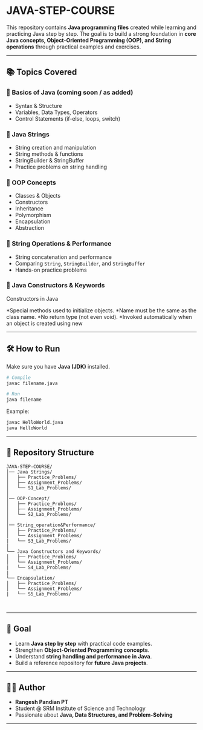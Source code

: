 # JAVA-STEP-COURSE 

This repository contains **Java programming files** created while learning and practicing Java step by step. The goal is to build a strong foundation in **core Java concepts, Object-Oriented Programming (OOP), and String operations** through practical examples and exercises.

---

## 📚 Topics Covered

### 🔹 Basics of Java (coming soon / as added)

* Syntax & Structure
* Variables, Data Types, Operators
* Control Statements (if-else, loops, switch)

### 🔹 Java Strings

* String creation and manipulation
* String methods & functions
* StringBuilder & StringBuffer
* Practice problems on string handling

### 🔹 OOP Concepts

* Classes & Objects
* Constructors
* Inheritance
* Polymorphism
* Encapsulation
* Abstraction

### 🔹 String Operations & Performance

* String concatenation and performance
* Comparing `String`, `StringBuilder`, and `StringBuffer`
* Hands-on practice problems

### 🔹 Java Constructors & Keywords
Constructors in Java

*Special methods used to initialize objects.
*Name must be the same as the class name.
*No return type (not even void).
*Invoked automatically when an object is created using new

---

## 🛠️ How to Run

Make sure you have **Java (JDK)** installed.

```bash
# Compile
javac filename.java  

# Run
java filename
```

Example:

```bash
javac HelloWorld.java  
java HelloWorld
```

---

## 📂 Repository Structure

```
JAVA-STEP-COURSE/
│── Java Strings/
│   ├── Practice_Problems/
│   ├── Assignment_Problems/
│   └── S1_Lab_Problems/
│
│── OOP-Concept/
│   ├── Practice_Problems/
│   ├── Assignment_Problems/
│   └── S2_Lab_Problems/
│
│── String_operation&Performance/
│   ├── Practice_Problems/
│   └── Assignment_Problems/
|   └── S3_Lab_Problems/
│
└── Java Constructors and Keywords/
│   ├── Practice_Problems/
│   └── Assignment_Problems/
|   └── S4_Lab_Problems/
|
└── Encapsulation/
│   ├── Practice_Problems/
│   └── Assignment_Problems/
|   └── S5_Lab_Problems/

    
```

---

## 🎯 Goal

* Learn **Java step by step** with practical code examples.
* Strengthen **Object-Oriented Programming concepts**.
* Understand **string handling and performance in Java**.
* Build a reference repository for **future Java projects**.

---

## 👨‍💻 Author

* **Rangesh Pandian PT**
* Student @ SRM Institute of Science and Technology
* Passionate about **Java, Data Structures, and Problem-Solving**

---
